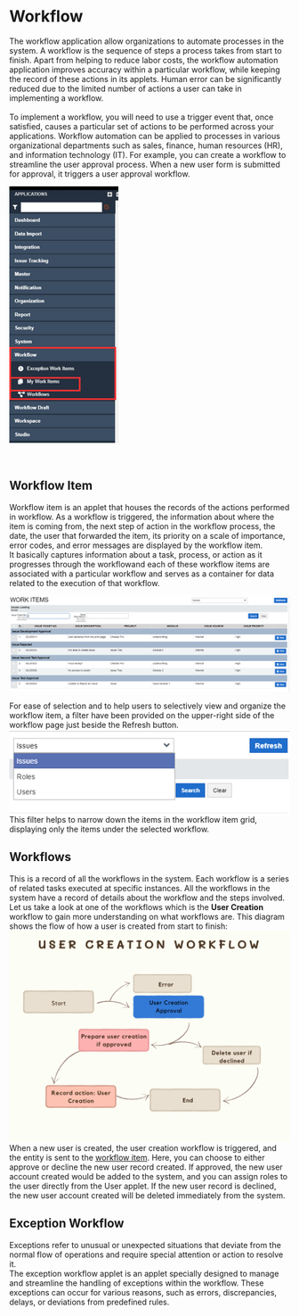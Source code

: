 # Workflow
The workflow application allow organizations to automate processes in the system.  A workflow is the sequence of steps a process takes from start to finish. Apart from helping to reduce labor costs, the workflow automation application improves accuracy within a particular workflow, while keeping the record of these actions in its applets.  Human error can be significantly reduced due to the limited number of actions a user can take in implementing a workflow.<br><br>
To implement a workflow, you will need to use a trigger event that, once satisfied, causes a particular set of actions to be performed across your applications. Workflow automation can be applied to processes in various organizational departments such as sales, finance, human resources (HR), and information technology (IT). For example, you can create a workflow to streamline the user approval process. When a new user form is submitted for approval, it triggers a user approval workflow.<br>
    <div class="centered-container">
    <p class="left">
        <img src="images/end_user_images/workflow.png" alt="workflow_app" class="pic"><br>
    </p>
    </div>
<br>
## Workflow Item
<p id="workflowItem">
Workflow item is an applet that houses the records of the actions performed in workflow. As a workflow is triggered, the information about where the item is coming from, the next step of action in the workflow process, the date, the user that forwarded the item, its priority on a scale of importance, error codes, and error messages are displayed by the workflow item.<br>
It basically captures information about a task, process, or action as it progresses through the workflowand each of these workflow items are associated with a particular workflow and serves as a container for data related to the execution of that workflow.

  <div class="centered-container">
    <p class="left">
      <img src="images/end_user_images/workflow_item.png" alt="security_app" class="pic"><br>
    </p>
  </div>
For ease of selection and to help users to selectively view and organize the workflow item, a filter have been provided on the upper-right side of the workflow page just beside the Refresh button. 
      <img src="images/end_user_images/workflowItem_filter.png" alt="security_app" class="pic"><br>
This filter helps to narrow down the items in the workflow item grid, displaying only the items under the selected workflow.
</p>

## Workflows
This is a record of all the workflows in the system. Each workflow is a series of related tasks executed at specific instances. All the workflows in the system have a record of details about the workflow and the steps involved. 
Let us take a look at one of the workflows which is the <b>User Creation</b> workflow to gain more understanding on what workflows are.
This diagram shows the flow of how a user is created from start to finish:
      <img src="images/end_user_images/userCreation_workflow.png" alt="security_app" class="pic"><br>
      When a new user is created, the user creation workflow is triggered, and the entity is sent to the <a href="workflow.md#workflowItem">workflow item</a>. Here, you can choose to either approve or decline the new user record created. If approved, the new user account created would be added to the system, and you can assign roles to the user directly from the User applet. If the new user record is declined, the new user account created will be deleted immediately from the system.
      
## Exception Workflow
Exceptions refer to unusual or unexpected situations that deviate from the normal flow of operations and require special attention or action to resolve it. <br>
The exception workflow applet is an applet specially designed to manage and streamline the handling of exceptions within the workflow. 
These exceptions can occur for various reasons, such as errors, discrepancies, delays, or deviations from predefined rules.